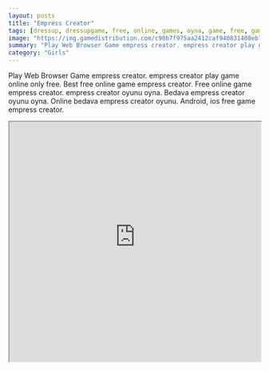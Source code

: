 ```yaml
---
layout: posts
title: "Empress Creator"
tags: [dressup, dressupgame, free, online, games, oyna, game, free, games, play, play, games]
image: "https://img.gamedistribution.com/c90b7f975aa2412caf940831408eb709-512x384.jpeg"
summary: "Play Web Browser Game empress creator. empress creator play game online only free. Best free online game empress creator. Free online game empress creator. empress creator oyunu oyna. Bedava empress creator oyunu oyna. Online bedava empress creator oyunu. Android, ios free game empress creator."
category: "Girls"
---
```


Play Web Browser Game empress creator. empress creator play game online only free. Best free online game empress creator. Free online game empress creator. empress creator oyunu oyna. Bedava empress creator oyunu oyna. Online bedava empress creator oyunu. Android, ios free game empress creator.

<iframe width="100%" height="480px;" src="https://flash.gamedistribution.com?game=c90b7f975aa2412caf940831408eb709"></iframe>